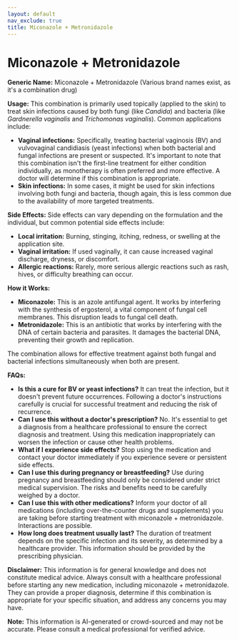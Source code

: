 ```yaml
---
layout: default
nav_exclude: true
title: Miconazole + Metronidazole
---
```


# Miconazole + Metronidazole

**Generic Name:** Miconazole + Metronidazole (Various brand names exist, as it's a combination drug)

**Usage:**  This combination is primarily used topically (applied to the skin) to treat skin infections caused by both fungi (like *Candida*) and bacteria (like *Gardnerella vaginalis* and *Trichomonas vaginalis*).  Common applications include:

* **Vaginal infections:** Specifically, treating bacterial vaginosis (BV) and vulvovaginal candidiasis (yeast infections) when both bacterial and fungal infections are present or suspected.  It's important to note that this combination isn't the first-line treatment for either condition individually, as monotherapy is often preferred and more effective.  A doctor will determine if this combination is appropriate.
* **Skin infections:** In some cases, it might be used for skin infections involving both fungi and bacteria, though again, this is less common due to the availability of more targeted treatments.

**Side Effects:**  Side effects can vary depending on the formulation and the individual, but common potential side effects include:

* **Local irritation:** Burning, stinging, itching, redness, or swelling at the application site.
* **Vaginal irritation:**  If used vaginally, it can cause increased vaginal discharge, dryness, or discomfort.
* **Allergic reactions:**  Rarely, more serious allergic reactions such as rash, hives, or difficulty breathing can occur.

**How it Works:**

* **Miconazole:** This is an azole antifungal agent. It works by interfering with the synthesis of ergosterol, a vital component of fungal cell membranes. This disruption leads to fungal cell death.
* **Metronidazole:** This is an antibiotic that works by interfering with the DNA of certain bacteria and parasites.  It damages the bacterial DNA, preventing their growth and replication.

The combination allows for effective treatment against both fungal and bacterial infections simultaneously when both are present.

**FAQs:**

* **Is this a cure for BV or yeast infections?**  It can treat the infection, but it doesn't prevent future occurrences.  Following a doctor's instructions carefully is crucial for successful treatment and reducing the risk of recurrence.
* **Can I use this without a doctor's prescription?**  No.  It's essential to get a diagnosis from a healthcare professional to ensure the correct diagnosis and treatment. Using this medication inappropriately can worsen the infection or cause other health problems.
* **What if I experience side effects?**  Stop using the medication and contact your doctor immediately if you experience severe or persistent side effects.
* **Can I use this during pregnancy or breastfeeding?** Use during pregnancy and breastfeeding should only be considered under strict medical supervision.  The risks and benefits need to be carefully weighed by a doctor.
* **Can I use this with other medications?**  Inform your doctor of all medications (including over-the-counter drugs and supplements) you are taking before starting treatment with miconazole + metronidazole.  Interactions are possible.
* **How long does treatment usually last?**  The duration of treatment depends on the specific infection and its severity, as determined by a healthcare provider.  This information should be provided by the prescribing physician.


**Disclaimer:** This information is for general knowledge and does not constitute medical advice. Always consult with a healthcare professional before starting any new medication, including miconazole + metronidazole. They can provide a proper diagnosis, determine if this combination is appropriate for your specific situation, and address any concerns you may have.


**Note:** This information is AI-generated or crowd-sourced and may not be accurate. Please consult a medical professional for verified advice.